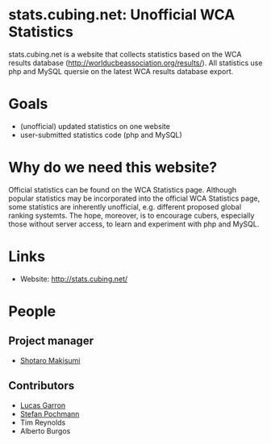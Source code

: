 # stats.cubing.net: Unofficial WCA Statistics

stats.cubing.net is a website that collects statistics based on the WCA results database (http://worlducbeassociation.org/results/). All statistics use php and MySQL quersie on the latest WCA results database export.

# Goals
- (unofficial) updated statistics on one website
- user-submitted statistics code (php and MySQL)

# Why do we need this website?
Official statistics can be found on the WCA Statistics page. Although popular statistics may be incorporated into the official WCA Statistics page, some statistics are inherently unofficial, e.g. different proposed global ranking systemts. The hope, moreover, is to encourage cubers, especially those without server access, to learn and experiment with php and MySQL.

# Links
- Website: http://stats.cubing.net/

# People
## Project manager
- [Shotaro Makisumi](http://makisumi.com/)
## Contributors
- [Lucas Garron](http://garron.us/)
- [Stefan Pochmann](http://stefan-pochmann.info/)
- Tim Reynolds
- Alberto Burgos
